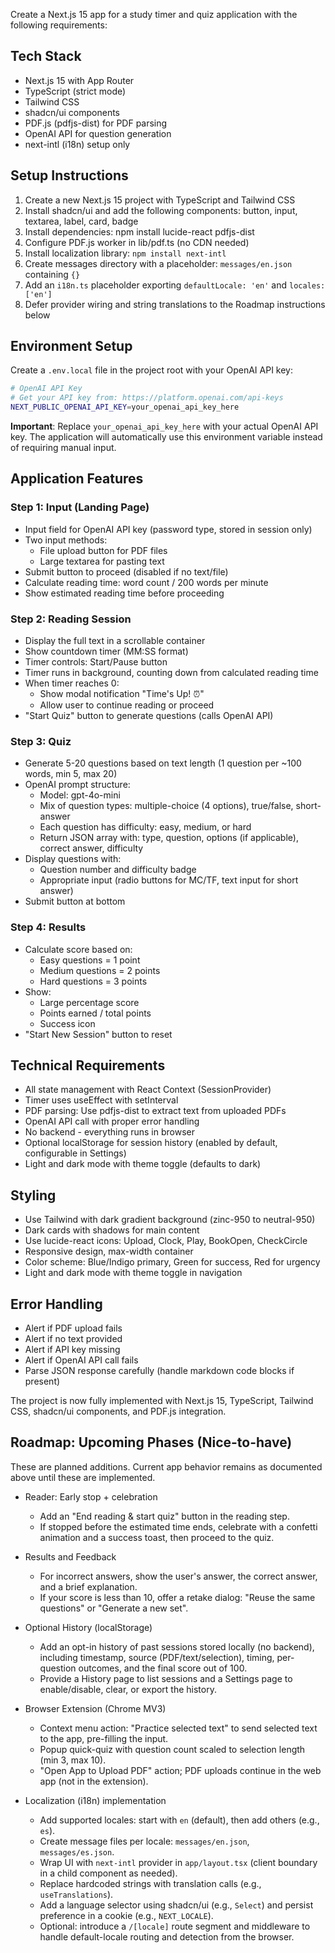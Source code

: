 Create a Next.js 15 app for a study timer and quiz application with the following requirements:

## Tech Stack

- Next.js 15 with App Router
- TypeScript (strict mode)
- Tailwind CSS
- shadcn/ui components
- PDF.js (pdfjs-dist) for PDF parsing
- OpenAI API for question generation
- next-intl (i18n) setup only

## Setup Instructions

1. Create a new Next.js 15 project with TypeScript and Tailwind CSS
2. Install shadcn/ui and add the following components: button, input, textarea, label, card, badge
3. Install dependencies: npm install lucide-react pdfjs-dist
4. Configure PDF.js worker in lib/pdf.ts (no CDN needed)
5. Install localization library: `npm install next-intl`
6. Create messages directory with a placeholder: `messages/en.json` containing `{}`
7. Add an `i18n.ts` placeholder exporting `defaultLocale: 'en'` and `locales: ['en']`
8. Defer provider wiring and string translations to the Roadmap instructions below

## Environment Setup

Create a `.env.local` file in the project root with your OpenAI API key:

```bash
# OpenAI API Key
# Get your API key from: https://platform.openai.com/api-keys
NEXT_PUBLIC_OPENAI_API_KEY=your_openai_api_key_here
```

**Important**: Replace `your_openai_api_key_here` with your actual OpenAI API key. The application will automatically use this environment variable instead of requiring manual input.

## Application Features

### Step 1: Input (Landing Page)

- Input field for OpenAI API key (password type, stored in session only)
- Two input methods:
  - File upload button for PDF files
  - Large textarea for pasting text
- Submit button to proceed (disabled if no text/file)
- Calculate reading time: word count / 200 words per minute
- Show estimated reading time before proceeding

### Step 2: Reading Session

- Display the full text in a scrollable container
- Show countdown timer (MM:SS format)
- Timer controls: Start/Pause button
- Timer runs in background, counting down from calculated reading time
- When timer reaches 0:
  - Show modal notification "Time's Up! ⏰"
  - Allow user to continue reading or proceed
- "Start Quiz" button to generate questions (calls OpenAI API)

### Step 3: Quiz

- Generate 5-20 questions based on text length (1 question per ~100 words, min 5, max 20)
- OpenAI prompt structure:
  - Model: gpt-4o-mini
  - Mix of question types: multiple-choice (4 options), true/false, short-answer
  - Each question has difficulty: easy, medium, or hard
  - Return JSON array with: type, question, options (if applicable), correct answer, difficulty
- Display questions with:
  - Question number and difficulty badge
  - Appropriate input (radio buttons for MC/TF, text input for short answer)
- Submit button at bottom

### Step 4: Results

- Calculate score based on:
  - Easy questions = 1 point
  - Medium questions = 2 points
  - Hard questions = 3 points
- Show:
  - Large percentage score
  - Points earned / total points
  - Success icon
- "Start New Session" button to reset

## Technical Requirements

- All state management with React Context (SessionProvider)
- Timer uses useEffect with setInterval
- PDF parsing: Use pdfjs-dist to extract text from uploaded PDFs
- OpenAI API call with proper error handling
- No backend - everything runs in browser
- Optional localStorage for session history (enabled by default, configurable in Settings)
- Light and dark mode with theme toggle (defaults to dark)

## Styling

- Use Tailwind with dark gradient background (zinc-950 to neutral-950)
- Dark cards with shadows for main content
- Use lucide-react icons: Upload, Clock, Play, BookOpen, CheckCircle
- Responsive design, max-width container
- Color scheme: Blue/Indigo primary, Green for success, Red for urgency
- Light and dark mode with theme toggle in navigation

## Error Handling

- Alert if PDF upload fails
- Alert if no text provided
- Alert if API key missing
- Alert if OpenAI API call fails
- Parse JSON response carefully (handle markdown code blocks if present)

The project is now fully implemented with Next.js 15, TypeScript, Tailwind CSS, shadcn/ui components, and PDF.js integration.

## Roadmap: Upcoming Phases (Nice-to-have)

These are planned additions. Current app behavior remains as documented above until these are implemented.

- Reader: Early stop + celebration
  - Add an "End reading & start quiz" button in the reading step.
  - If stopped before the estimated time ends, celebrate with a confetti animation and a success toast, then proceed to the quiz.

- Results and Feedback
  - For incorrect answers, show the user's answer, the correct answer, and a brief explanation.
  - If your score is less than 10, offer a retake dialog: "Reuse the same questions" or "Generate a new set".

- Optional History (localStorage)
  - Add an opt-in history of past sessions stored locally (no backend), including timestamp, source (PDF/text/selection), timing, per-question outcomes, and the final score out of 100.
  - Provide a History page to list sessions and a Settings page to enable/disable, clear, or export the history.

- Browser Extension (Chrome MV3)
  - Context menu action: "Practice selected text" to send selected text to the app, pre-filling the input.
  - Popup quick-quiz with question count scaled to selection length (min 3, max 10).
  - "Open App to Upload PDF" action; PDF uploads continue in the web app (not in the extension).

- Localization (i18n) implementation
  - Add supported locales: start with `en` (default), then add others (e.g., `es`).
  - Create message files per locale: `messages/en.json`, `messages/es.json`.
  - Wrap UI with `next-intl` provider in `app/layout.tsx` (client boundary in a child component as needed).
  - Replace hardcoded strings with translation calls (e.g., `useTranslations`).
  - Add a language selector using shadcn/ui (e.g., `Select`) and persist preference in a cookie (e.g., `NEXT_LOCALE`).
  - Optional: introduce a `/[locale]` route segment and middleware to handle default-locale routing and detection from the browser.
